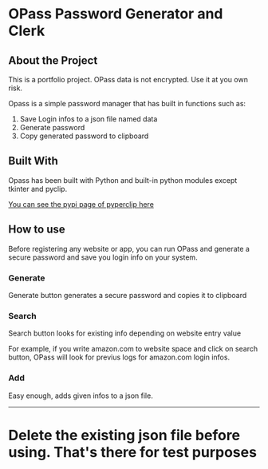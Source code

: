 # OPass Password Generator and Clerk

## About the Project

This is a portfolio project. OPass data is not encrypted. Use it at you own risk.

Opass is a simple password manager that has built in functions such as:

1. Save Login infos to a json file named data
2. Generate password
3. Copy generated password to clipboard

## Built With

Opass has been built with Python and built-in python modules except tkinter and pyclip.

[You can see the pypi page of pyperclip here](https://pypi.org/project/pyperclip/)

## How to use

Before registering any website or app, you can run OPass and generate a secure password and save you login info on your system.

### Generate

Generate button generates a secure password and copies it to clipboard

### Search

Search button looks for existing info depending on website entry value

For example, if you write amazon.com to website space and click on search button, OPass will look for previus logs for amazon.com login infos.

### Add

Easy enough, adds given infos to a json file.

-------
# Delete the existing json file before using. That's there for test purposes